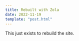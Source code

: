 ```yaml
---
title: Rebuilt with Zola
date: 2022-11-19
template: "post.html"
---
```


This just exists to rebuild the site.